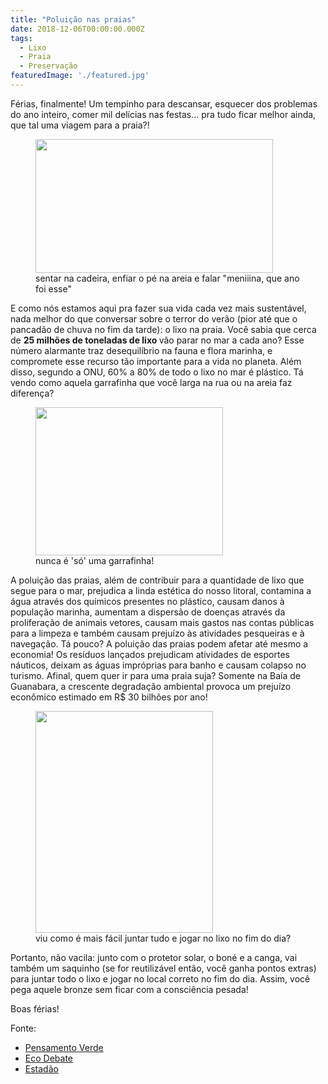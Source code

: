 ```yaml
---
title: "Poluição nas praias"
date: 2018-12-06T00:00:00.000Z
tags:
  - Lixo
  - Praia
  - Preservação
featuredImage: './featured.jpg'
---
```


<p>
Férias, finalmente! Um tempinho para descansar, esquecer dos problemas do ano inteiro, comer mil delícias nas festas... pra tudo ficar melhor ainda, que tal uma viagem para a praia?!
</p>

<figure>
  <img class="" src="https://media.giphy.com/media/5xtDarqlsEW6F7F14Fq/giphy.gif" width="380" height="214" />
  <figcaption>
    sentar na cadeira, enfiar o pé na areia e falar "meniiina, que ano foi esse"
  </figcaption>
</figure>

<p>
E como nós estamos aqui pra fazer sua vida cada vez mais sustentável, nada melhor do que conversar sobre o terror do verão (pior até que o pancadão de chuva no fim da tarde): o lixo na praia.
Você sabia que cerca de <strong>25 milhões de toneladas de lixo </strong>vão parar no mar a cada ano? Esse número alarmante traz desequilíbrio na fauna e flora marinha, e compromete esse recurso tão importante para a vida no planeta. Além disso, segundo a ONU, 60% a 80% de todo o lixo no mar é plástico. Tá vendo como aquela garrafinha que você larga na rua ou na areia faz diferença?
</p>

<figure>
  <img class="size-full" src="https://media.giphy.com/media/10r895QS3fkzNC/giphy.gif" width="300" height="237" />
  <figcaption>
    nunca é 'só' uma garrafinha!
  </figcaption>
</figure>

<p>
A poluição das praias, além de contribuir para a quantidade de lixo que segue para o mar, prejudica a linda estética do nosso litoral, contamina a água através dos químicos presentes no plástico, causam danos à população marinha, aumentam a dispersão de doenças através da proliferação de animais vetores, causam mais gastos nas contas públicas para a limpeza e também causam prejuízo às atividades pesqueiras e à navegação. Tá pouco? A poluição das praias podem afetar até mesmo a economia! Os resíduos lançados prejudicam atividades de esportes náuticos, deixam as águas impróprias para banho e causam colapso no turismo. Afinal, quem quer ir para uma praia suja? Somente na Baía de Guanabara, a crescente degradação ambiental provoca um prejuízo econômico estimado em R$ 30 bilhões por ano!
</p>

<figure>
  <img class="" src="https://media.giphy.com/media/ygCJ5Bul73NArGOSFN/giphy.gif" width="284" height="355" />
  <figcaption>
    viu como é mais fácil juntar tudo e jogar no lixo no fim do dia?
  </figcaption>
</figure>

<p>
Portanto, não vacila: junto com o protetor solar, o boné e a canga, vai também um saquinho (se for reutilizável então, você ganha pontos extras) para juntar todo o lixo e jogar no local correto no fim do dia. Assim, você pega aquele bronze sem ficar com a consciência pesada!
</p>

<p>Boas férias!</p>
Fonte:
<ul>
<li>
<a href="https://www.pensamentoverde.com.br/meio-ambiente/lixo-praia-consequencias-meio-ambiente/" target="_blank" rel="noopener">Pensamento Verde</a>
</li>
<li>
<a href="https://www.ecodebate.com.br/2018/05/02/poluicao-das-praias-podera-provocar-um-colapso-na-economia-carioca-artigo-de-sergio-ricardo/" target="_blank" rel="noopener">Eco Debate</a>
</li>
<li>
<a href="https://brasil.estadao.com.br/noticias/geral,oceanos-recebem-25-milhoes-de-toneladas-de-lixo-por-ano,70002235798" target="_blank" rel="noopener">Estadão</a>
</li>
</ul>
